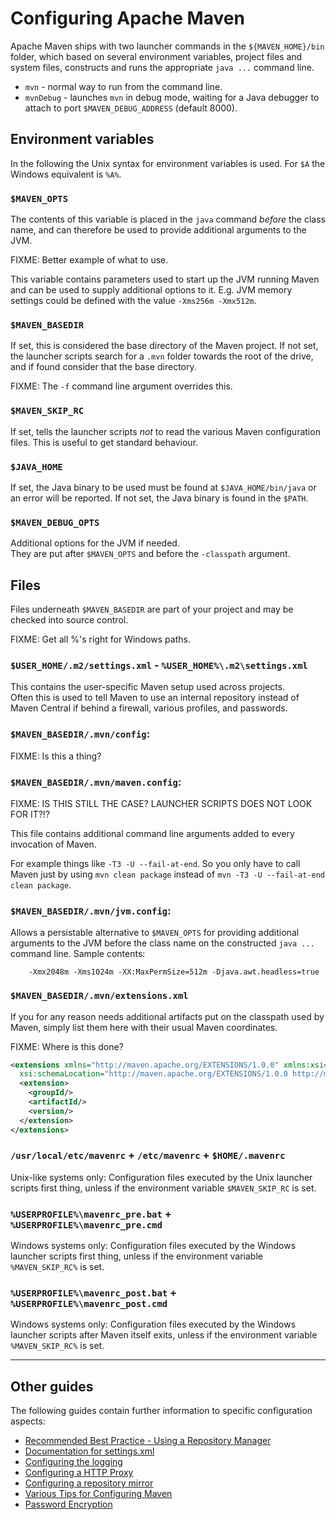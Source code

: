 # Configuring Apache Maven
<!--
Licensed to the Apache Software Foundation (ASF) under one
or more contributor license agreements.  See the NOTICE file
distributed with this work for additional information
regarding copyright ownership.  The ASF licenses this file
to you under the Apache License, Version 2.0 (the
"License"); you may not use this file except in compliance
with the License.  You may obtain a copy of the License at

    http://www.apache.org/licenses/LICENSE-2.0

Unless required by applicable law or agreed to in writing,
software distributed under the License is distributed on an
"AS IS" BASIS, WITHOUT WARRANTIES OR CONDITIONS OF ANY
KIND, either express or implied.  See the License for the
specific language governing permissions and limitations
under the License.
-->

Apache Maven ships with two launcher commands in the `${MAVEN_HOME}/bin` folder,
which based on several environment variables, project files and system files, constructs
and runs the appropriate `java ...` command line.  

* `mvn` - normal way to run from the command line.
* `mvnDebug` - launches `mvn` in debug mode, waiting for a Java debugger to attach to port `$MAVEN_DEBUG_ADDRESS` (default 8000).


## Environment variables

In the following the Unix syntax for environment variables is used.  For `$A` the 
Windows equivalent is `%A%`.

### `$MAVEN_OPTS`

The contents of this variable is placed in the `java` command _before_ the class name, and 
can therefore be used to provide additional arguments to the JVM. 

FIXME:  Better example of what to use.

This variable contains parameters used to start up the JVM running Maven and
can be used to supply additional options to it. E.g. JVM memory
settings could be defined with the value `-Xms256m -Xmx512m`.

<!--
### `$MAVEN_ARGS`

Starting with Maven 4, this variable contains arguments passed to Maven before
CLI arguments. E.g., options and goals could be defined with the value
`-B -V checkstyle:checkstyle`.
-->

### `$MAVEN_BASEDIR`

If set, this is considered the base directory of the Maven project.  If not set, 
the launcher scripts search for a `.mvn` folder towards the root of the drive, and if
found consider that the base directory.  

FIXME:
The `-f` command line argument overrides this.

### `$MAVEN_SKIP_RC`

If set, tells the launcher scripts _not_ to read the various Maven configuration files.
This is useful to get standard behaviour.

### `$JAVA_HOME`

If set, the Java binary to be used must be found at `$JAVA_HOME/bin/java` or an error will
be reported.  If not set, the Java binary is found in the `$PATH`.

### `$MAVEN_DEBUG_OPTS`

Additional options for the JVM if needed.  
They are put after `$MAVEN_OPTS` and before the `-classpath` argument.

## Files

Files underneath `$MAVEN_BASEDIR` are part of your project and may be checked 
into source control.

FIXME:  Get all %'s right for Windows paths.

### `$USER_HOME/.m2/settings.xml` - `%USER_HOME%\.m2\settings.xml`

This contains the user-specific Maven setup used across projects.  
Often this is used to tell Maven to
use an internal repository instead of Maven Central if behind a firewall, 
various profiles, 
and passwords.

### `$MAVEN_BASEDIR/.mvn/config`:

FIXME: Is this a thing?

### `$MAVEN_BASEDIR/.mvn/maven.config`:

FIXME:  IS THIS STILL THE CASE? LAUNCHER SCRIPTS DOES NOT LOOK FOR IT?!?

This file contains additional command line arguments added to every invocation of Maven.

For example things like `-T3 -U --fail-at-end`. 
So you only have to call Maven just by using `mvn clean package` 
instead of `mvn -T3 -U --fail-at-end clean package`.


### `$MAVEN_BASEDIR/.mvn/jvm.config`:

Allows a persistable alternative to `$MAVEN_OPTS` for providing 
additional arguments to the JVM before the class name on the constructed 
`java ...` command line.  Sample contents: 

        -Xmx2048m -Xms1024m -XX:MaxPermSize=512m -Djava.awt.headless=true


### `$MAVEN_BASEDIR/.mvn/extensions.xml`

If you for any reason needs additional artifacts put on the classpath used by Maven,
simply list them here with their usual Maven coordinates.

FIXME:  Where is this done?

```xml
<extensions xmlns="http://maven.apache.org/EXTENSIONS/1.0.0" xmlns:xsi="http://www.w3.org/2001/XMLSchema-instance"
  xsi:schemaLocation="http://maven.apache.org/EXTENSIONS/1.0.0 http://maven.apache.org/xsd/core-extensions-1.0.0.xsd">
  <extension>
    <groupId/>
    <artifactId/>
    <version/>
  </extension>
</extensions>
```

### `/usr/local/etc/mavenrc` + `/etc/mavenrc` + `$HOME/.mavenrc`

Unix-like systems only: 
Configuration files executed by the Unix launcher scripts first thing, unless
if the environment variable `$MAVEN_SKIP_RC` is set.

### `%USERPROFILE%\mavenrc_pre.bat` + `%USERPROFILE%\mavenrc_pre.cmd`

Windows systems only:
Configuration files executed by the Windows launcher scripts first thing, unless
if the environment variable `%MAVEN_SKIP_RC%` is set.

### `%USERPROFILE%\mavenrc_post.bat` + `%USERPROFILE%\mavenrc_post.cmd`

Windows systems only:
Configuration files executed by the Windows launcher scripts after Maven itself exits, unless
if the environment variable `%MAVEN_SKIP_RC%` is set.


---


## Other guides

The following guides contain further information to specific configuration aspects:

* [Recommended Best Practice - Using a Repository Manager](./repository-management.html)
* [Documentation for settings.xml](./settings.html)
* [Configuring the logging](./maven-logging.html)
* [Configuring a HTTP Proxy](./guides/mini/guide-proxies.html)
* [Configuring a repository mirror](./guides/mini/guide-mirror-settings.html)
* [Various Tips for Configuring Maven](./guides/mini/guide-configuring-maven.html)
* [Password Encryption](./guides/mini/guide-encryption.html)
